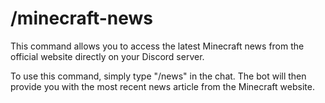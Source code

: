 # /minecraft-news

This command allows you to access the latest Minecraft news from the official website directly on your Discord server.

To use this command, simply type "/news" in the chat. The bot will then provide you with the most recent news article from the Minecraft website.

![]()